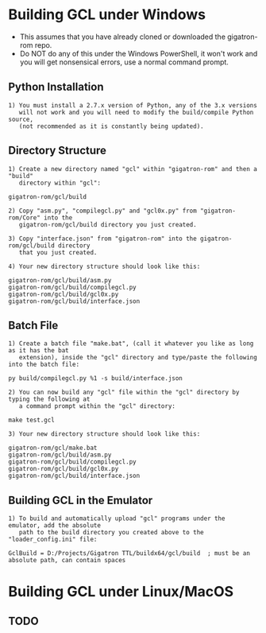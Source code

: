 # Building GCL under Windows
- This assumes that you have already cloned or downloaded the gigatron-rom repo.
- Do NOT do any of this under the Windows PowerShell, it won't work and you will get
  nonsensical errors, use a normal command prompt.

## Python Installation
~~~
1) You must install a 2.7.x version of Python, any of the 3.x versions
   will not work and you will need to modify the build/compile Python source,
   (not recommended as it is constantly being updated).
~~~

## Directory Structure
~~~
1) Create a new directory named "gcl" within "gigatron-rom" and then a "build"
   directory within "gcl":

gigatron-rom/gcl/build

2) Copy "asm.py", "compilegcl.py" and "gcl0x.py" from "gigatron-rom/Core" into the
   gigatron-rom/gcl/build directory you just created.

3) Copy "interface.json" from "gigatron-rom" into the gigatron-rom/gcl/build directory
   that you just created.

4) Your new directory structure should look like this:

gigatron-rom/gcl/build/asm.py
gigatron-rom/gcl/build/compilegcl.py
gigatron-rom/gcl/build/gcl0x.py
gigatron-rom/gcl/build/interface.json
~~~
    
## Batch File
~~~
1) Create a batch file "make.bat", (call it whatever you like as long as it has the bat
   extension), inside the "gcl" directory and type/paste the following into the batch file:

py build/compilegcl.py %1 -s build/interface.json

2) You can now build any "gcl" file within the "gcl" directory by typing the following at
   a command prompt within the "gcl" directory:

make test.gcl

3) Your new directory structure should look like this:

gigatron-rom/gcl/make.bat
gigatron-rom/gcl/build/asm.py
gigatron-rom/gcl/build/compilegcl.py
gigatron-rom/gcl/build/gcl0x.py
gigatron-rom/gcl/build/interface.json
~~~

## Building GCL in the Emulator
~~~
1) To build and automatically upload "gcl" programs under the emulator, add the absolute 
   path to the build directory you created above to the "loader_config.ini" file:

GclBuild = D:/Projects/Gigatron TTL/buildx64/gcl/build  ; must be an absolute path, can contain spaces
~~~

# Building GCL under Linux/MacOS
## TODO
